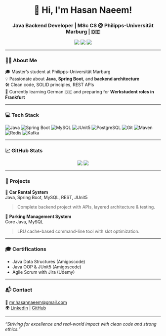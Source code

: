 <h1 align="center">👋 Hi, I'm Hasan Naeem!</h1>
<h3 align="center">Java Backend Developer | MSc CS @ Philipps-Universität Marburg | 🇩🇪</h3>

<p align="center">
  <a href="mailto:mr.hasannaeem@gmail.com"><img src="https://img.shields.io/badge/-Email-D14836?style=flat-square&logo=gmail&logoColor=white"></a>
  <a href="https://linkedin.com/in/hasannm" target="_blank"><img src="https://img.shields.io/badge/-LinkedIn-0077B5?style=flat-square&logo=linkedin&logoColor=white"></a>
  <a href="https://github.com/HNSchmiede" target="_blank"><img src="https://img.shields.io/badge/-GitHub-181717?style=flat-square&logo=github&logoColor=white"></a>
</p>

---

### 🧑‍💻 About Me

🎓 Master’s student at Philipps-Universität Marburg  
💡 Passionate about **Java**, **Spring Boot**, and **backend architecture**  
🛠️ Clean code, SOLID principles, REST APIs  
🌱 Currently learning German 🇩🇪 and preparing for **Werkstudent roles in Frankfurt**

---

### 💻 Tech Stack

![Java](https://img.shields.io/badge/-Java-007396?style=flat-square&logo=java&logoColor=white)
![Spring Boot](https://img.shields.io/badge/-Spring%20Boot-6DB33F?style=flat-square&logo=spring-boot&logoColor=white)
![MySQL](https://img.shields.io/badge/-MySQL-4479A1?style=flat-square&logo=mysql&logoColor=white)
![JUnit5](https://img.shields.io/badge/-JUnit5-25A162?style=flat-square&logo=testing-library&logoColor=white)
![PostgreSQL](https://img.shields.io/badge/-PostgreSQL-336791?style=flat-square&logo=postgresql&logoColor=white)
![Git](https://img.shields.io/badge/-Git-F05032?style=flat-square&logo=git&logoColor=white)
![Maven](https://img.shields.io/badge/-Maven-C71A36?style=flat-square&logo=apache-maven&logoColor=white)
![Redis](https://img.shields.io/badge/-Redis-DC382D?style=flat-square&logo=redis&logoColor=white)
![Kafka](https://img.shields.io/badge/-Kafka-231F20?style=flat-square&logo=apache-kafka&logoColor=white)

---

### 📈 GitHub Stats

<p align="center">
  <img src="https://github-readme-stats.vercel.app/api?username=HNSchmiede&show_icons=true&theme=github_dark&hide_border=true" />
  <img src="https://github-readme-streak-stats.herokuapp.com?user=HNSchmiede&theme=github-dark&hide_border=true" />
</p>

---

### 📌 Projects

🔹 **Car Rental System**  
Java, Spring Boot, MySQL, REST, JUnit5  
> Complete backend project with APIs, layered architecture & testing.

🔹 **Parking Management System**  
Core Java, MySQL  
> LRU cache-based command-line tool with slot optimization.

---

### 🎓 Certifications

- Java Data Structures (Amigoscode)  
- Java OOP & JUnit5 (Amigoscode)  
- Agile Scrum with Jira (Udemy)

---

### 📬 Contact

📧 mr.hasannaeem@gmail.com  
🌍 [LinkedIn](https://linkedin.com/in/hasannm) | [GitHub](https://github.com/HNSchmiede)

---

_“Striving for excellence and real-world impact with clean code and strong ethics.”_
